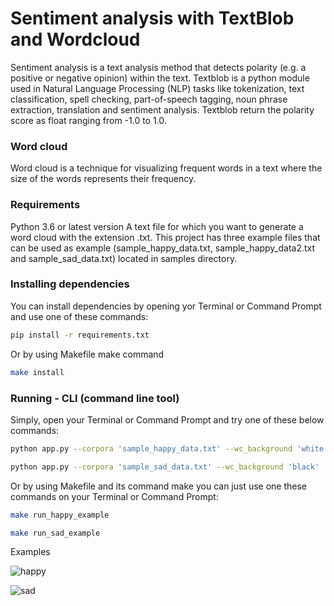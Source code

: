# **Sentiment analysis with TextBlob and Wordcloud**

Sentiment analysis is a text analysis method that detects polarity (e.g. a positive or negative opinion) 
within the text. Textblob is a python module used in Natural Language Processing (NLP) tasks like tokenization, 
text classification, spell checking, part-of-speech tagging, noun phrase extraction, translation and sentiment analysis. Textblob return 
the polarity score as float ranging from -1.0 to 1.0.

### **Word cloud**

Word cloud is a technique for visualizing frequent words in a text where the size of the words represents their frequency.

### **Requirements**

Python 3.6 or latest version
A text file for which you want to generate a word cloud with the extension .txt. This project has three example files that can be used as
example (sample_happy_data.txt, sample_happy_data2.txt and sample_sad_data.txt) located in samples directory.

### **Installing dependencies**
You can install dependencies by opening yor Terminal or Command Prompt and use one of these commands:

```bash
pip install -r requirements.txt
```

Or by using Makefile make command

```bash
make install
```
### **Running - CLI (command line tool)**

Simply, open your Terminal or Command Prompt and try one of these below commands:

```bash
python app.py --corpora 'sample_happy_data.txt' --wc_background 'white'
```

```bash
python app.py --corpora 'sample_sad_data.txt' --wc_background 'black'
```
Or by using Makefile and its command make you can just use one these commands on your Terminal or Command Prompt:

```bash
make run_happy_example
```

```bash
make run_sad_example
```
Examples

![happy](https://github.com/punkmic/sentiment_emoji_wordcloud/blob/1039f8da31288200356b4347b7df37140ef53a9a/happy.png)

![sad](https://github.com/punkmic/sentiment_emoji_wordcloud/blob/1039f8da31288200356b4347b7df37140ef53a9a/sad.png)
